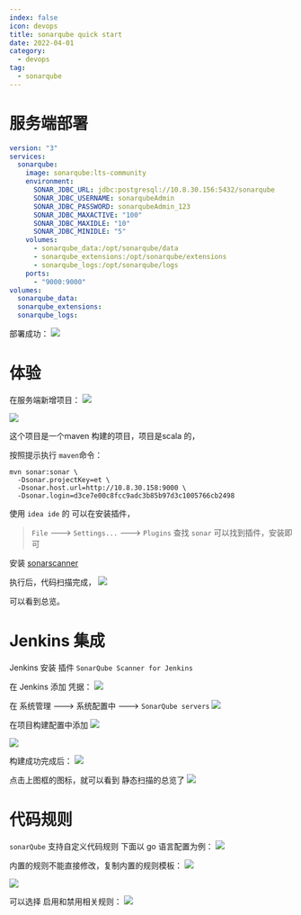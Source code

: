 ```yaml
---
index: false
icon: devops
title: sonarqube quick start
date: 2022-04-01
category:
  - devops
tag:
  - sonarqube
---
```

# 服务端部署

```yaml
version: "3" 
services:
  sonarqube:
    image: sonarqube:lts-community
    environment:
      SONAR_JDBC_URL: jdbc:postgresql://10.8.30.156:5432/sonarqube
      SONAR_JDBC_USERNAME: sonarqubeAdmin
      SONAR_JDBC_PASSWORD: sonarqubeAdmin_123
      SONAR_JDBC_MAXACTIVE: "100"
      SONAR_JDBC_MAXIDLE: "10"
      SONAR_JDBC_MINIDLE: "5"
    volumes:
      - sonarqube_data:/opt/sonarqube/data
      - sonarqube_extensions:/opt/sonarqube/extensions
      - sonarqube_logs:/opt/sonarqube/logs
    ports:
      - "9000:9000"
volumes:
  sonarqube_data:
  sonarqube_extensions:
  sonarqube_logs:
```

部署成功：
 ![](https://cdn.jsdelivr.net/gh/vinloong/imgchr@latest/notes/img/202201191033085.png)

# 体验
在服务端新增项目：
 ![](https://cdn.jsdelivr.net/gh/vinloong/imgchr@latest/notes/img/202201191034303.png)

 ![](https://cdn.jsdelivr.net/gh/vinloong/imgchr@latest/notes/img/202201191034295.png)

这个项目是一个maven 构建的项目，项目是scala 的，

按照提示执行 `maven`命令：
```
mvn sonar:sonar \
  -Dsonar.projectKey=et \
  -Dsonar.host.url=http://10.8.30.158:9000 \
  -Dsonar.login=d3ce7e00c8fcc9adc3b85b97d3c1005766cb2498
```

使用 `idea ide` 的 可以在安装插件，
> `File` ---> `Settings...` ---> `Plugins`
> 查找 `sonar` 可以找到插件，安装即可

安装 [sonarscanner](https://docs.sonarqube.org/latest/analysis/scan/sonarscanner/)

执行后，代码扫描完成，
 ![](https://cdn.jsdelivr.net/gh/vinloong/imgchr@latest/notes/img/202201191034312.png)

可以看到总览。

# Jenkins 集成
Jenkins 安装 插件 `SonarQube Scanner for Jenkins`

在 Jenkins 添加 凭据：
 ![](https://cdn.jsdelivr.net/gh/vinloong/imgchr@latest/notes/img/202201191034960.png)


在 系统管理 ---> 系统配置中 ---> `SonarQube servers`
 ![](https://cdn.jsdelivr.net/gh/vinloong/imgchr@latest/notes/img/202201191035875.png)

在项目构建配置中添加
 ![](https://cdn.jsdelivr.net/gh/vinloong/imgchr@latest/notes/img/202201191035205.png)

 ![](https://cdn.jsdelivr.net/gh/vinloong/imgchr@latest/notes/img/202201191035162.png)

构建成功完成后：
 ![](https://cdn.jsdelivr.net/gh/vinloong/imgchr@latest/notes/img/202201191035170.png)

点击上图框的图标，就可以看到 静态扫描的总览了
 ![](https://cdn.jsdelivr.net/gh/vinloong/imgchr@latest/notes/img/202201191036782.png)


# 代码规则
`sonarQube` 支持自定义代码规则
下面以 go 语言配置为例：
 ![](https://cdn.jsdelivr.net/gh/vinloong/imgchr@latest/notes/img/202201191036662.png)

内置的规则不能直接修改，复制内置的规则模板：
 ![](https://cdn.jsdelivr.net/gh/vinloong/imgchr@latest/notes/img/202201191036667.png)

 ![](https://cdn.jsdelivr.net/gh/vinloong/imgchr@latest/notes/img/202201191036865.png)

可以选择 启用和禁用相关规则：
 ![](https://cdn.jsdelivr.net/gh/vinloong/imgchr@latest/notes/img/202201191037091.png)
